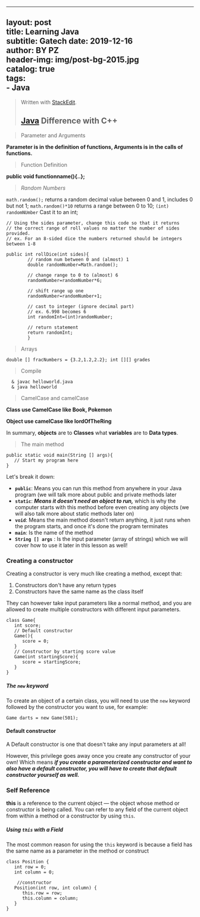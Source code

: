 ----
layout:     post                   
title:      Learning Java              
subtitle:   Gatech
date:       2019-12-16           
author:     BY PZ                   
header-img: img/post-bg-2015.jpg    
catalog: true                       
tags:                               
    - Java
---


> Written with [StackEdit](https://stackedit.io/).
> ## [Java](https://classroom.udacity.com/courses/ud283) Difference with C++

> Parameter and Arguments

**Parameter is in the definition of functions, Arguments is in the calls of functions.**

> Function Definition

**public void functionname(){..};**

> *Random Numbers*

`math.random();`  returns a random decimal value between 0 and 1, includes 0 but not 1;  `math.random()*10`  returns a range between 0 to 10;  `(int) randomNUmber`  Cast it to an int;

```
// Using the sides parameter, change this code so that it returns
// the correct range of roll values no matter the number of sides provided.
// ex. For an 8-sided dice the numbers returned should be integers between 1-8

public int rollDice(int sides){
        // random num between 0 and (almost) 1
        double randomNumber=Math.random();

        // change range to 0 to (almost) 6
        randomNumber=randomNumber*6;

        // shift range up one
        randomNumber=randomNumber+1;

        // cast to integer (ignore decimal part)
        // ex. 6.998 becomes 6
        int randomInt=(int)randomNumber;

        // return statement
        return randomInt;
        }

```

> Arrays

`double [] fracNumbers = {3.2,1.2,2.2}; int [][] grades`

> Compile

      & javac helloworld.java 
      & java helloworld

> CamelCase and camelCase

**Class use CamelCase like Book, Pokemon**

**Object use camelCase like lordOfTheRing**

In summary, **objects** are to **Classes** what **variables** are to **Data types**.


> The main method
```
public static void main(String [] args){
   // Start my program here
}

```

Let's break it down:

-   **`public`**: Means you can run this method from anywhere in your Java program (we will talk more about public and private methods later
-   **`static`**: ***Means it doesn't need an object to run,*** which is why the computer starts with this method before even creating any objects (we will also talk more about static methods later on)
-   **`void`**: Means the main method doesn't return anything, it just runs when the program starts, and once it's done the program terminates
-   **`main`**: Is the name of the method
-   **`String [] args`** : Is the input parameter (array of strings) which we will cover how to use it later in this lesson as well!

### Creating a constructor

Creating a constructor is very much like creating a method, except that:

1.  Constructors don't have any return types
2.  Constructors have the same name as the class itself

They can however take input parameters like a normal method, and you are allowed to create multiple constructors with different input parameters.

```
class Game{
   int score;
   // Default constructor
   Game(){
      score = 0;
   }
   // Constructor by starting score value
   Game(int startingScore){
      score = startingScore;
   }
}
```
##### The  `new`  keyword

To create an object of a certain class, you will need to use the  `new`  keyword followed by the constructor you want to use, for example:

```
Game darts = new Game(501);
```
#### Default constructor

A Default constructor is one that doesn't take any input parameters at all!

However, this privilege goes away once you create any constructor of your own! Which means ***if you create a parameterized constructor and want to also have a default constructor, you will have to create that default constructor yourself as well.***

### Self Reference

**this**  is a reference to the current object — the object whose method or constructor is being called. You can refer to any field of the current object from within a method or a constructor by using  `this`.

##### Using  `this`  with a Field

The most common reason for using the  `this`  keyword is because a field has the same name as a parameter in the method or construct
```
class Position {
   int row = 0;
   int column = 0;

    //constructor
   Position(int row, int column) {
      this.row = row;
      this.column = column;
   }
}
```



